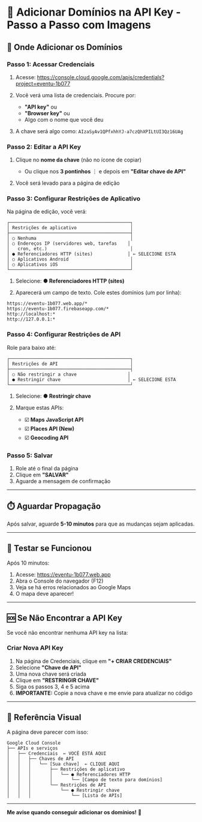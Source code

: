 # 🔑 Adicionar Domínios na API Key - Passo a Passo com Imagens

## 📍 Onde Adicionar os Domínios

### **Passo 1: Acessar Credenciais**

1. Acesse: https://console.cloud.google.com/apis/credentials?project=eventu-1b077

2. Você verá uma lista de credenciais. Procure por:
   - **"API key"** ou
   - **"Browser key"** ou
   - Algo com o nome que você deu

3. A chave será algo como: `AIzaSyAv1QPfxhhYJ-a7czQhXPILtUI3Qz16UAg`

### **Passo 2: Editar a API Key**

1. Clique no **nome da chave** (não no ícone de copiar)
   - Ou clique nos **3 pontinhos** ⋮ e depois em **"Editar chave de API"**

2. Você será levado para a página de edição

### **Passo 3: Configurar Restrições de Aplicativo**

Na página de edição, você verá:

```
┌─────────────────────────────────────────────┐
│ Restrições de aplicativo                    │
├─────────────────────────────────────────────┤
│ ○ Nenhuma                                   │
│ ○ Endereços IP (servidores web, tarefas    │
│   cron, etc.)                               │
│ ● Referenciadores HTTP (sites)             │ ← SELECIONE ESTA
│ ○ Aplicativos Android                       │
│ ○ Aplicativos iOS                           │
└─────────────────────────────────────────────┘
```

1. Selecione: **● Referenciadores HTTP (sites)**

2. Aparecerá um campo de texto. Cole estes domínios (um por linha):

```
https://eventu-1b077.web.app/*
https://eventu-1b077.firebaseapp.com/*
http://localhost:*
http://127.0.0.1:*
```

### **Passo 4: Configurar Restrições de API**

Role para baixo até:

```
┌─────────────────────────────────────────────┐
│ Restrições de API                           │
├─────────────────────────────────────────────┤
│ ○ Não restringir a chave                   │
│ ● Restringir chave                         │ ← SELECIONE ESTA
└─────────────────────────────────────────────┘
```

1. Selecione: **● Restringir chave**

2. Marque estas APIs:
   - ☑️ **Maps JavaScript API**
   - ☑️ **Places API (New)**
   - ☑️ **Geocoding API**

### **Passo 5: Salvar**

1. Role até o final da página
2. Clique em **"SALVAR"**
3. Aguarde a mensagem de confirmação

---

## ⏱️ Aguardar Propagação

Após salvar, aguarde **5-10 minutos** para que as mudanças sejam aplicadas.

---

## 🧪 Testar se Funcionou

Após 10 minutos:

1. Acesse: https://eventu-1b077.web.app
2. Abra o Console do navegador (F12)
3. Veja se há erros relacionados ao Google Maps
4. O mapa deve aparecer!

---

## 🆘 Se Não Encontrar a API Key

Se você não encontrar nenhuma API key na lista:

### **Criar Nova API Key**

1. Na página de Credenciais, clique em **"+ CRIAR CREDENCIAIS"**
2. Selecione **"Chave de API"**
3. Uma nova chave será criada
4. Clique em **"RESTRINGIR CHAVE"**
5. Siga os passos 3, 4 e 5 acima
6. **IMPORTANTE:** Copie a nova chave e me envie para atualizar no código

---

## 📸 Referência Visual

A página deve parecer com isso:

```
Google Cloud Console
├── APIs e serviços
│   ├── Credenciais  ← VOCÊ ESTÁ AQUI
│   │   ├── Chaves de API
│   │   │   └── [Sua chave]  ← CLIQUE AQUI
│   │   │       ├── Restrições de aplicativo
│   │   │       │   └── ● Referenciadores HTTP
│   │   │       │       └── [Campo de texto para domínios]
│   │   │       └── Restrições de API
│   │   │           └── ● Restringir chave
│   │   │               └── [Lista de APIs]
```

---

**Me avise quando conseguir adicionar os domínios!** 🚀


